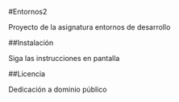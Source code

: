 #Entornos2

Proyecto de la asignatura entornos de desarrollo

##Instalación

Siga las instrucciones en pantalla

##Licencia

Dedicación a dominio público